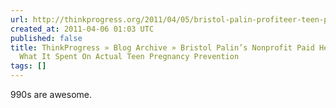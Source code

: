 ```yaml
---
url: http://thinkprogress.org/2011/04/05/bristol-palin-profiteer-teen-pregnancy/
created_at: 2011-04-06 01:03 UTC
published: false
title: ThinkProgress » Blog Archive » Bristol Palin’s Nonprofit Paid Her Seven Times
  What It Spent On Actual Teen Pregnancy Prevention
tags: []
---
```


990s are awesome.
